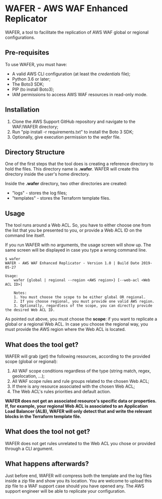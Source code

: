 # WAFER - AWS WAF Enhanced Replicator

WAFER, a tool to facilitate the replication of AWS WAF global or regional configurations.

## Pre-requisites

To use WAFER, you must have:
- A valid AWS CLI configuration (at least the _credentials_ file);
- Python 3.6 or later;
- The Boto3 SDK;
- PIP (to install Boto3);
- IAM permissions to access AWS WAF resources in read-only mode.

## Installation

1. Clone the AWS Support GitHub repository and navigate to the WAF/WAFER directory;
2. Run "pip install -r requirements.txt" to install the Boto 3 SDK;
3. Optionally, give execution permission to the _wafer_ file.


## Directory Structure

One of the first steps that the tool does is creating a reference directory to hold the files. This directory name is **.wafer**. WAFER will create this directory inside the user's home directory. 

Inside the **.wafer** directory, two other directories are created:

- "logs" - stores the log files;
- "templates" - stores the Terraform template files.

## Usage

The tool runs around a Web ACL. So, you have to either choose one from the list that you be presented to you, or provide a Web ACL ID on the command line itself.

If you run WAFER with no arguments, the usage screen will show up. The same screen will be displayed in case you type a wrong command line.

```
$ wafer
WAFER - AWS WAF Enhanced Replicator - Version 1.0 | Build Date 2019-05-27

Usage:
    wafer {global | regional --region <AWS region>} [--web-acl <Web ACL ID>]

    Notes:
    1. You must choose the scope to be either global OR regional.
    2. If you choose regional, you must provide one valid AWS region.
    3. Optionally, regardless of the scope, you can directly provide the desired Web ACL ID.
```

As pointed out above, you must choose the **scope**: if you want to replicate a global or a regional Web ACL. In case you choose the regional way, you must provide the AWS region where the Web ACL is located. 

## What does the tool get?

WAFER will grab (get) the following resources, according to the provided scope (global or regional):

1. All WAF scope conditions regardless of the type (string match, regex, geolocation, ...);
2. All WAF scope rules and rule groups related to the chosen Web ACL;
3. If there is any resource associated with the chosen Web ACL;
4. The Web ACL's rules priorities and default action.

**WAFER does not get an associated resource's specific data or properties. If, for example, your regional Web ACL is associated to an Application Load Balancer (ALB), WAFER will only detect that and write the relevant blocks in the Terraform template file.**

## What does the tool not get?

WAFER does not get rules unrelated to the Web ACL you chose or provided through a CLI argument.

## What happens afterwards?

Just before end, WAFER will compress both the template and the log files inside a zip file and show you its location. You are welcome to upload this zip file to a WAF support case should you have opened any. The AWS support engineer will be able to replicate your configuration.